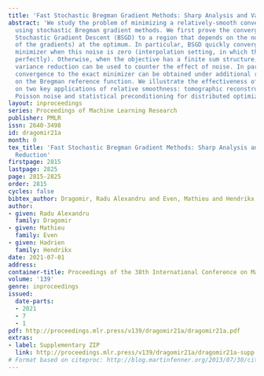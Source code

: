 ```yaml
---
title: 'Fast Stochastic Bregman Gradient Methods: Sharp Analysis and Variance Reduction'
abstract: 'We study the problem of minimizing a relatively-smooth convex function
  using stochastic Bregman gradient methods. We first prove the convergence of Bregman
  Stochastic Gradient Descent (BSGD) to a region that depends on the noise (magnitude
  of the gradients) at the optimum. In particular, BSGD quickly converges to the exact
  minimizer when this noise is zero (interpolation setting, in which the data is fit
  perfectly). Otherwise, when the objective has a finite sum structure, we show that
  variance reduction can be used to counter the effect of noise. In particular, fast
  convergence to the exact minimizer can be obtained under additional regularity assumptions
  on the Bregman reference function. We illustrate the effectiveness of our approach
  on two key applications of relative smoothness: tomographic reconstruction with
  Poisson noise and statistical preconditioning for distributed optimization.'
layout: inproceedings
series: Proceedings of Machine Learning Research
publisher: PMLR
issn: 2640-3498
id: dragomir21a
month: 0
tex_title: 'Fast Stochastic Bregman Gradient Methods: Sharp Analysis and Variance
  Reduction'
firstpage: 2815
lastpage: 2825
page: 2815-2825
order: 2815
cycles: false
bibtex_author: Dragomir, Radu Alexandru and Even, Mathieu and Hendrikx, Hadrien
author:
- given: Radu Alexandru
  family: Dragomir
- given: Mathieu
  family: Even
- given: Hadrien
  family: Hendrikx
date: 2021-07-01
address:
container-title: Proceedings of the 38th International Conference on Machine Learning
volume: '139'
genre: inproceedings
issued:
  date-parts:
  - 2021
  - 7
  - 1
pdf: http://proceedings.mlr.press/v139/dragomir21a/dragomir21a.pdf
extras:
- label: Supplementary ZIP
  link: http://proceedings.mlr.press/v139/dragomir21a/dragomir21a-supp.zip
# Format based on citeproc: http://blog.martinfenner.org/2013/07/30/citeproc-yaml-for-bibliographies/
---
```

